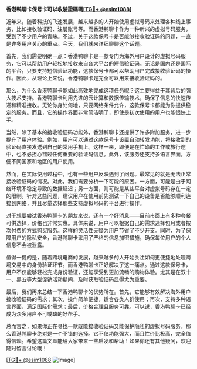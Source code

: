**香港鸭聊卡保号卡可以收驗證碼嗎[[TG💪+ @esim1088](https://t.me/s/esim1088)]**

近年来，随着科技的飞速发展，越来越多的人开始使用虚拟号码来处理各种线上事务，比如接收验证码、注册账号等。而香港鸭聊卡作为一种新兴的虚拟号码服务，受到了不少用户的青睐。不过，关于这款保号卡是否能够接收验证码的问题，一直是许多用户关心的重点。今天，我们就来详细聊聊这个话题。

首先，我们需要明确一点：香港鸭聊卡是一款专门为海外用户设计的虚拟号码服务，它可以帮助用户轻松地接收来自各大平台的短信验证码。无论是国内还是国际的平台，只要支持短信验证功能，这款保号卡都可以帮助用户完成接收验证码的操作。因此，从理论上来说，香港鸭聊卡是完全可以用来接收验证码的。

那么，为什么香港鸭聊卡能如此高效地完成这项任务呢？这主要得益于其背后的强大技术支持。香港鸭聊卡利用先进的云计算和数据传输技术，确保了信息的快速传递和精准接收。无论你身处何地，只要网络条件允许，这款保号卡都能为你提供稳定的服务。而且，它的操作界面非常简洁明了，即使是初次使用的用户也能很快上手。

当然，除了基本的接收验证码功能外，香港鸭聊卡还提供了许多附加服务，进一步提升了用户体验。例如，用户可以通过这款保号卡设置自动转发功能，将接收到的验证码直接发送到自己的常用手机上。这样一来，即便是在忙碌的工作或旅行途中，也不必担心错过任何重要的验证码信息。此外，该服务还支持多语言界面，方便不同国家和地区的用户使用。

然而，在实际使用过程中，也有一些用户反映遇到了问题。最常见的就是无法正常接收验证码的情况。对此，我们需要分析一下可能的原因。一方面，可能是由于网络环境不稳定导致的数据延迟；另一方面，则可能是某些平台对虚拟号码存在一定的限制。针对这些问题，建议用户在使用前先测试一下自己的设备是否能够顺利连接到网络，并且尽量选择那些支持虚拟号码的平台进行操作。

对于想要尝试香港鸭聊卡的朋友来说，还有一个好消息——目前市面上有多种套餐可供选择，价格也非常实惠。具体来说，用户可以根据自己的需求选择包月或者按次付费的方式购买服务。这样的灵活性无疑为用户节省了不少开支。同时，为了保障用户的隐私安全，香港鸭聊卡采用了严格的信息加密措施，确保每位用户的个人信息不会被泄露。

值得一提的是，随着跨境电商的发展，越来越多的人开始关注如何更便捷地处理跨境交易中的身份验证环节。而香港鸭聊卡正好解决了这一痛点。通过这款保号卡，用户不仅能够轻松完成身份验证，还能享受到更加流畅的购物体验。尤其是在双十一、黑五等大型促销活动期间，及时获取验证码显得尤为重要。

最后，我们再来总结一下香港鸭聊卡的优势所在。首先，它能够有效解决海外用户接收验证码的需求；其次，操作简单便捷，适合各类人群使用；再次，支持多种语言界面，满足国际化需求；最后，价格合理且服务可靠。可以说，香港鸭聊卡已经成为众多用户不可或缺的好帮手。

总而言之，如果你正在寻找一款既能接收验证码又能保护隐私的虚拟号码服务，那么香港鸭聊卡绝对是一个不错的选择。它不仅功能强大，而且性价比极高，完全值得信赖。希望这篇文章能给大家带来一些启发和帮助！如果你还有其他疑问，欢迎随时留言讨论哦！

[[TG💪+ @esim1088](https://t.me/s/esim1088) ![Image](https://i.postimg.cc/4NQfJmqS/Snipaste-2025-05-13-00-14-12.png)]